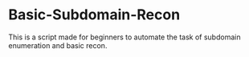 # Basic-Subdomain-Recon
This is a script made for beginners to automate the task of subdomain enumeration and basic recon.
